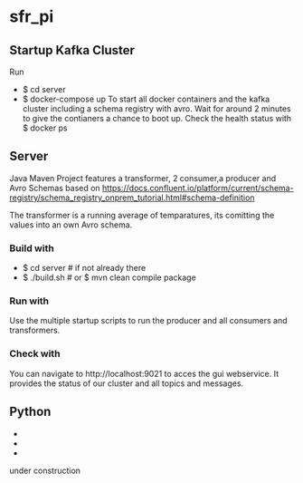 # sfr_pi

## Startup Kafka Cluster
Run 
- $ cd server
- $ docker-compose up 
To start all docker containers and the kafka cluster including a schema registry with avro. Wait for around 2 minutes to give the contianers a chance to boot up.
Check the health status with $ docker ps

## Server
Java Maven Project features a transformer, 2 consumer,a producer and Avro Schemas based on https://docs.confluent.io/platform/current/schema-registry/schema_registry_onprem_tutorial.html#schema-definition

The transformer is a running average of temparatures, its comitting the values into an own Avro schema.

### Build with 
- $ cd server # if not already there
- $ ./build.sh # or $ mvn clean compile package

### Run with 
Use the multiple startup scripts to run the producer and all consumers and transformers.

### Check with
You can navigate to http://localhost:9021 to acces the gui webservice. It provides the status of our cluster and all topics and messages.

## Python 

-
-
-
under construction



